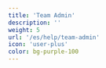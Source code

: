 ```yaml
---
title: 'Team Admin'
description: ''
weight: 5
url: '/es/help/team-admin'
icon: 'user-plus'
color: bg-purple-100
---
```

